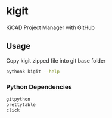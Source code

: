 # kigit
KiCAD Project Manager with GitHub

## Usage
Copy kigit zipped file into git base folder
```bash
python3 kigit --help
```

### Python Dependencies
```markdown
gitpython
prettytable
click
```
